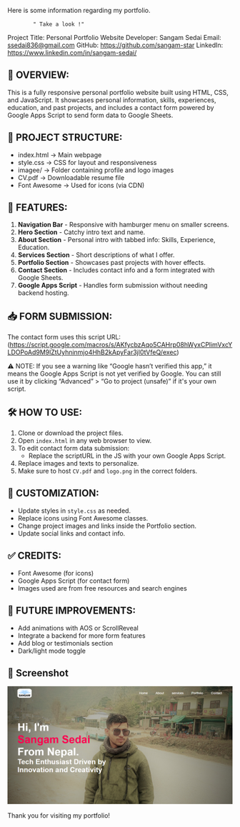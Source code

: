 Here is  some information regarding my portfolio. 

            " Take a look !"

Project Title: Personal Portfolio Website
Developer: Sangam Sedai
Email: ssedai836@gmail.com
GitHub: https://github.com/sangam-star
LinkedIn: https://www.linkedin.com/in/sangam-sedai/

📌 OVERVIEW:
------------
This is a fully responsive personal portfolio website built using HTML, CSS, and JavaScript. 
It showcases personal information, skills, experiences, education, and past projects, 
and includes a contact form powered by Google Apps Script to send form data to Google Sheets.

📂 PROJECT STRUCTURE:
---------------------
- index.html      → Main webpage
- style.css       → CSS for layout and responsiveness
- imagee/         → Folder containing profile and logo images
- CV.pdf          → Downloadable resume file
- Font Awesome    → Used for icons (via CDN)

🧩 FEATURES:
-----------
1. **Navigation Bar** - Responsive with hamburger menu on smaller screens.
2. **Hero Section** - Catchy intro text and name.
3. **About Section** - Personal intro with tabbed info: Skills, Experience, Education.
4. **Services Section** - Short descriptions of what I offer.
5. **Portfolio Section** - Showcases past projects with hover effects.
6. **Contact Section** - Includes contact info and a form integrated with Google Sheets.
7. **Google Apps Script** - Handles form submission without needing backend hosting.

📥 FORM SUBMISSION:
-------------------
The contact form uses this script URL:
(https://script.google.com/macros/s/AKfycbzAqo5CAHrp08hWyxCPlimVxcYLDOPoAd9M9lZtUyhninmjo4HhB2kApyFar3jl0tVfeQ/exec)

⚠️ NOTE: 
If you see a warning like “Google hasn’t verified this app,” 
it means the Google Apps Script is not yet verified by Google. 
You can still use it by clicking “Advanced” > “Go to project (unsafe)” if it's your own script.

🛠 HOW TO USE:
--------------
1. Clone or download the project files.
2. Open `index.html` in any web browser to view.
3. To edit contact form data submission:
   - Replace the scriptURL in the JS with your own Google Apps Script.
4. Replace images and texts to personalize.
5. Make sure to host `CV.pdf` and `logo.png` in the correct folders.

🎨 CUSTOMIZATION:
-----------------
- Update styles in `style.css` as needed.
- Replace icons using Font Awesome classes.
- Change project images and links inside the Portfolio section.
- Update social links and contact info.

✅ CREDITS:
-----------
- Font Awesome (for icons)
- Google Apps Script (for contact form)
- Images used are from free resources and search engines

🚀 FUTURE IMPROVEMENTS:
------------------------
- Add animations with AOS or ScrollReveal
- Integrate a backend for more form features
- Add blog or testimonials section
- Dark/light mode toggle


## 📸 Screenshot

![Chat Window](screenshots/f-git_ss.png)


Thank you for visiting my portfolio!
